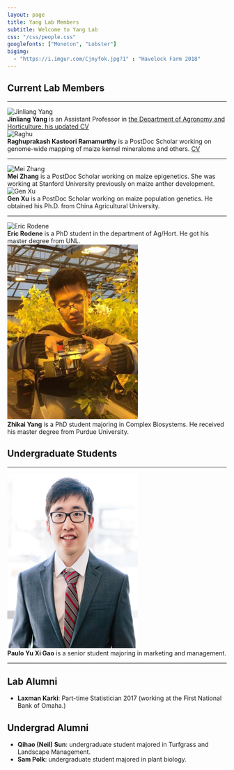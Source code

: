 ```yaml
---
layout: page
title: Yang Lab Members
subtitle: Welcome to Yang Lab
css: "/css/people.css"
googlefonts: ["Monoton", "Lobster"]
bigimg:
  - "https://i.imgur.com/Cjnyfok.jpg?1" : "Havelock Farm 2018"
---
```



## Current Lab Members

-----

<div class="responsive">
  <div class="img">
    <a target="_blank">
      <img src="https://i.imgur.com/VReGfGn.jpg?2" alt="Jinliang Yang" width="300" height="400" >
    </a>
  </div>
</div>

<div class="responsive">
<b>Jinliang Yang</b> is an Assistant Professor in <a href="https://agronomy.unl.edu/"> the Department of Agronomy and Horticulture. </a>
<a href="/img/CVs/CV_Yang_2018.pdf"> his updated CV </a>
</div>

<div class="responsive">
  <div class="img">
    <a target="_blank">
      <img src="https://i.imgur.com/7O2Xod8.jpg?1" alt="Raghu" width="300" height="400">
    </a>
  </div>
</div>

<div class="responsive">
<b>Raghuprakash Kastoori Ramamurthy</b> is a PostDoc Scholar working on genome-wide mapping of maize kernel mineralome and others.
<a href="/img/CVs/Raghu_CV.pdf"> CV </a>
</div>

<div class="clearfix"></div>

-----

<div class="responsive">
  <div class="img">
    <a target="_blank">
      <img src="https://i.imgur.com/WuCLOxz.png?1" alt="Mei Zhang" width="300" height="400">
    </a>
  </div>
</div>

<div class="responsive">
<b>Mei Zhang</b> is a PostDoc Scholar working on maize epigenetics. She was working at Stanford University previously on maize anther development.
</div>

<div class="responsive">
  <div class="img">
    <a target="_blank">
      <img src="https://i.imgur.com/tMD6OeC.jpg?1" alt="Gen Xu" width="300" height="400">
    </a>
  </div>
</div>

<div class="responsive">
<b>Gen Xu</b> is a PostDoc Scholar working on maize population genetics. He obtained his Ph.D. from China Agricultural University.
</div>

<div class="clearfix"></div>

------------

<div class="responsive">
  <div class="img">
    <a target="_blank">
      <img src="https://i.imgur.com/DsGwvQn.png?1" alt="Eric Rodene" width="300" height="400">
    </a>
  </div>
</div>

<div class="responsive">
<b>Eric Rodene</b> is a PhD student in the department of Ag/Hort. He got his master degree from UNL.
</div>



<div class="responsive">
  <div class="img">
    <a target="_blank">
      <img src="/img/photo/Zhikai.jpg" alt="Zhikai Yang" width="300" height="400">
    </a>
  </div>
</div>

<div class="responsive">
<b>Zhikai Yang</b> is a PhD student majoring in Complex Biosystems. He received his master degree from Purdue University.
</div>

<div class="clearfix"></div>



## Undergraduate Students

-----


<div class="responsive">
  <div class="img">
    <a target="_blank">
      <img src="/img/photo/Paulo_Gao_resized.jpg" alt="Paulo" width="300" height="400">
    </a>
  </div>
</div>

<div class="responsive">
<b>Paulo Yu Xi Gao</b> is a senior student majoring in marketing and management.
</div>

<div class="clearfix"></div>

-------------------------

## Lab Alumni

- **Laxman Karki**: Part-time Statistician 2017 (working at the First National Bank of Omaha.)

## Undergrad Alumni
- **Qihao (Neil) Sun**: undergraduate student majored in Turfgrass and Landscape Management.
- **Sam Polk**: undergraduate student majored in plant biology.

